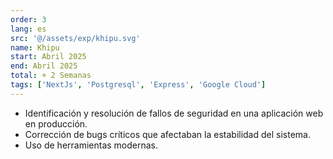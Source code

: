 ```yaml
---
order: 3
lang: es
src: '@/assets/exp/khipu.svg'
name: Khipu
start: Abril 2025
end: Abril 2025
total: + 2 Semanas
tags: ['NextJs', 'Postgresql', 'Express', 'Google Cloud']
---
```


- Identificación y resolución de fallos de seguridad en una aplicación web en producción.
- Corrección de bugs críticos que afectaban la estabilidad del sistema.
- Uso de herramientas modernas.
